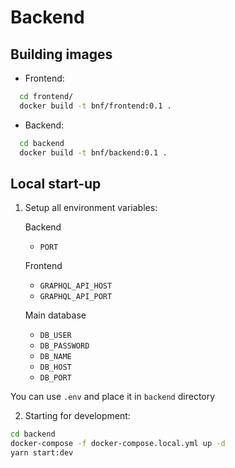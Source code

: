# Backend

## Building images

- Frontend:

```bash
  cd frontend/
  docker build -t bnf/frontend:0.1 .
```

- Backend:

```bash
  cd backend
  docker build -t bnf/backend:0.1 .
```

## Local start-up

1. Setup all environment variables:

   Backend

   - `PORT`

   Frontend

   - `GRAPHQL_API_HOST`
   - `GRAPHQL_API_PORT`

   Main database

   - `DB_USER`
   - `DB_PASSWORD`
   - `DB_NAME`
   - `DB_HOST`
   - `DB_PORT`

You can use `.env` and place it in `backend` directory

2. Starting for development:

```bash
cd backend
docker-compose -f docker-compose.local.yml up -d
yarn start:dev

```
